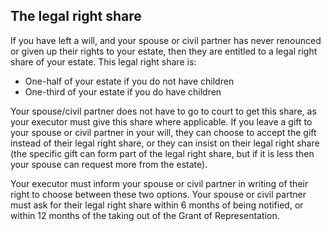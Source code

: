 ##  The legal right share

If you have left a will, and your spouse or civil partner has never renounced
or given up their rights to your estate, then they are entitled to a legal
right share of your estate. This legal right share is:

  * One-half of your estate if you do not have children 
  * One-third of your estate if you do have children 

Your spouse/civil partner does not have to go to court to get this share, as
your executor must give this share where applicable. If you leave a gift to
your spouse or civil partner in your will, they can choose to accept the gift
instead of their legal right share, or they can insist on their legal right
share (the specific gift can form part of the legal right share, but if it is
less then your spouse can request more from the estate).

Your executor must inform your spouse or civil partner in writing of their
right to choose between these two options. Your spouse or civil partner must
ask for their legal right share within 6 months of being notified, or within
12 months of the taking out of the Grant of Representation.
